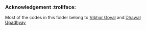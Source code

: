 ### Acknowledgement :trollface:

Most of the codes in this folder belong to [Vibhor Goyal](https://github.com/vibhorgoyal) and [Dhawal Upadhyay](https://github.com/dhawal1)